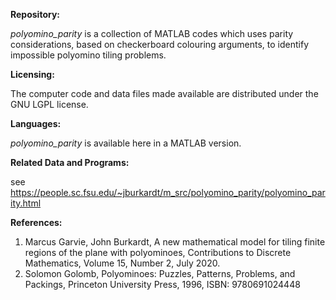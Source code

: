<b>Repository:</b>

<em>polyomino_parity</em> is a collection of MATLAB codes which uses parity considerations, based on checkerboard 
colouring arguments, to identify impossible polyomino tiling problems.

<b>Licensing:</b>

The computer code and data files made available are distributed under the GNU LGPL license.

<b>Languages:</b>

<em>polyomino_parity</em> is available here in a MATLAB version.

<b>Related Data and Programs:</b>

see https://people.sc.fsu.edu/~jburkardt/m_src/polyomino_parity/polyomino_parity.html

<b>References:</b>

<ol>
<li>Marcus Garvie, John Burkardt,
A new mathematical model for tiling finite regions of the plane with polyominoes,
Contributions to Discrete Mathematics,
Volume 15, Number 2, July 2020.</li>

<li>Solomon Golomb,
Polyominoes: Puzzles, Patterns, Problems, and Packings,
Princeton University Press, 1996,
ISBN: 9780691024448</li>
</ol>
